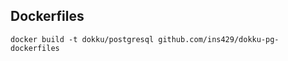 Dockerfiles
-----------

```
docker build -t dokku/postgresql github.com/ins429/dokku-pg-dockerfiles
```
